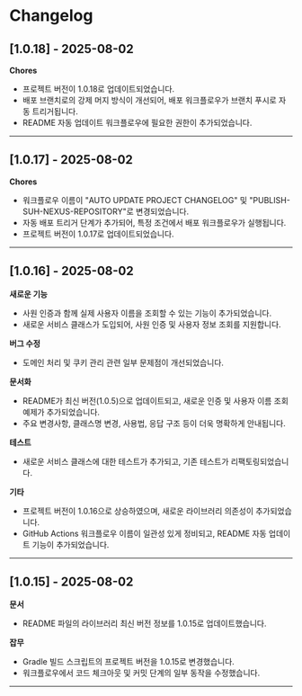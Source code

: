 # Changelog

## [1.0.18] - 2025-08-02

**Chores**
- 프로젝트 버전이 1.0.18로 업데이트되었습니다.
- 배포 브랜치로의 강제 머지 방식이 개선되어, 배포 워크플로우가 브랜치 푸시로 자동 트리거됩니다.
- README 자동 업데이트 워크플로우에 필요한 권한이 추가되었습니다.

---

## [1.0.17] - 2025-08-02

**Chores**
- 워크플로우 이름이 \"AUTO UPDATE PROJECT CHANGELOG\" 및 \"PUBLISH-SUH-NEXUS-REPOSITORY\"로 변경되었습니다.
- 자동 배포 트리거 단계가 추가되어, 특정 조건에서 배포 워크플로우가 실행됩니다.
- 프로젝트 버전이 1.0.17로 업데이트되었습니다.

---

## [1.0.16] - 2025-08-02

**새로운 기능**
- 사원 인증과 함께 실제 사용자 이름을 조회할 수 있는 기능이 추가되었습니다.
- 새로운 서비스 클래스가 도입되어, 사원 인증 및 사용자 정보 조회를 지원합니다.

**버그 수정**
- 도메인 처리 및 쿠키 관리 관련 일부 문제점이 개선되었습니다.

**문서화**
- README가 최신 버전(1.0.5)으로 업데이트되고, 새로운 인증 및 사용자 이름 조회 예제가 추가되었습니다.
- 주요 변경사항, 클래스명 변경, 사용법, 응답 구조 등이 더욱 명확하게 안내됩니다.

**테스트**
- 새로운 서비스 클래스에 대한 테스트가 추가되고, 기존 테스트가 리팩토링되었습니다.

**기타**
- 프로젝트 버전이 1.0.16으로 상승하였으며, 새로운 라이브러리 의존성이 추가되었습니다.
- GitHub Actions 워크플로우 이름이 일관성 있게 정비되고, README 자동 업데이트 기능이 추가되었습니다.

---

## [1.0.15] - 2025-08-02

**문서**
- README 파일의 라이브러리 최신 버전 정보를 1.0.15로 업데이트했습니다.

**잡무**
- Gradle 빌드 스크립트의 프로젝트 버전을 1.0.15로 변경했습니다.
- 워크플로우에서 코드 체크아웃 및 커밋 단계의 일부 동작을 수정했습니다.

---

